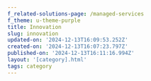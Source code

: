 ```yaml
---
f_related-solutions-page: /managed-services
f_theme: u-theme-purple
title: Innovation
slug: innovation
updated-on: '2024-12-13T16:09:53.252Z'
created-on: '2024-12-13T16:07:23.797Z'
published-on: '2024-12-13T16:11:16.994Z'
layout: '[category].html'
tags: category
---
```



